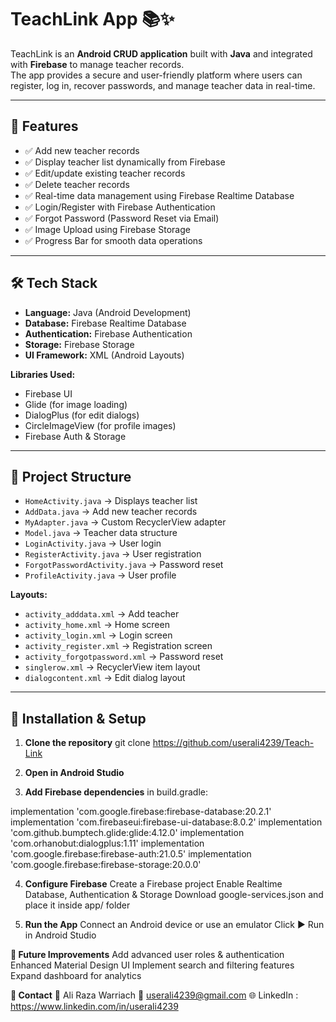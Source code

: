 # TeachLink App 📚✨

TeachLink is an **Android CRUD application** built with **Java** and integrated with **Firebase** to manage teacher records.  
The app provides a secure and user-friendly platform where users can register, log in, recover passwords, and manage teacher data in real-time.  

---

## 🚀 Features
- ✅ Add new teacher records  
- ✅ Display teacher list dynamically from Firebase  
- ✅ Edit/update existing teacher records  
- ✅ Delete teacher records  
- ✅ Real-time data management using Firebase Realtime Database  
- ✅ Login/Register with Firebase Authentication  
- ✅ Forgot Password (Password Reset via Email)  
- ✅ Image Upload using Firebase Storage  
- ✅ Progress Bar for smooth data operations  

---

## 🛠️ Tech Stack
- **Language:** Java (Android Development)  
- **Database:** Firebase Realtime Database  
- **Authentication:** Firebase Authentication  
- **Storage:** Firebase Storage  
- **UI Framework:** XML (Android Layouts)  

**Libraries Used:**  
- Firebase UI  
- Glide (for image loading)  
- DialogPlus (for edit dialogs)  
- CircleImageView (for profile images)  
- Firebase Auth & Storage  

---

## 📂 Project Structure
- `HomeActivity.java` → Displays teacher list  
- `AddData.java` → Add new teacher records  
- `MyAdapter.java` → Custom RecyclerView adapter  
- `Model.java` → Teacher data structure  
- `LoginActivity.java` → User login  
- `RegisterActivity.java` → User registration  
- `ForgotPasswordActivity.java` → Password reset  
- `ProfileActivity.java` → User profile  

**Layouts:**  
- `activity_adddata.xml` → Add teacher  
- `activity_home.xml` → Home screen  
- `activity_login.xml` → Login screen  
- `activity_register.xml` → Registration screen  
- `activity_forgotpassword.xml` → Password reset  
- `singlerow.xml` → RecyclerView item layout  
- `dialogcontent.xml` → Edit dialog layout  

---

## 🔧 Installation & Setup
1. **Clone the repository**
   git clone https://github.com/userali4239/Teach-Link

2. **Open in Android Studio**

3. **Add Firebase dependencies** in build.gradle:

implementation 'com.google.firebase:firebase-database:20.2.1'
implementation 'com.firebaseui:firebase-ui-database:8.0.2'
implementation 'com.github.bumptech.glide:glide:4.12.0'
implementation 'com.orhanobut:dialogplus:1.11'
implementation 'com.google.firebase:firebase-auth:21.0.5'
implementation 'com.google.firebase:firebase-storage:20.0.0'

4. **Configure Firebase**
Create a Firebase project
Enable Realtime Database, Authentication & Storage
Download google-services.json and place it inside app/ folder

6. **Run the App**
Connect an Android device or use an emulator
Click ▶ Run in Android Studio

**🔮 Future Improvements**
Add advanced user roles & authentication
Enhanced Material Design UI
Implement search and filtering features
Expand dashboard for analytics

**📩 Contact**
👤 Ali Raza Warriach
📧 userali4239@gmail.com
🌐 LinkedIn : https://www.linkedin.com/in/userali4239
